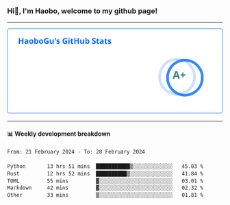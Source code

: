 <!--<h2 align="center"> Hi👋, I'm Haobo, welcome to my github page! </h2>-->
### Hi👋, I'm Haobo, welcome to my github page!
-------

<img href="https://github.com/HaoboGu" src="assets/stats.svg" alt="github stats" /> 

-------

#### 📊 **Weekly development breakdown**
<!--START_SECTION:waka-->

```txt
From: 21 February 2024 - To: 28 February 2024

Python       13 hrs 51 mins  ███████████▒░░░░░░░░░░░░░   45.03 %
Rust         12 hrs 52 mins  ██████████▒░░░░░░░░░░░░░░   41.84 %
TOML         55 mins         ▓░░░░░░░░░░░░░░░░░░░░░░░░   03.01 %
Markdown     42 mins         ▓░░░░░░░░░░░░░░░░░░░░░░░░   02.32 %
Other        33 mins         ▒░░░░░░░░░░░░░░░░░░░░░░░░   01.81 %
```

<!--END_SECTION:waka-->
<!--
backup url: https://github-readme-status-dusky-ten.vercel.app/api?username=HaoboGu&count_private=true&show_icons=true&theme=transparent&border_color=2f80ed
-->
<!--
**HaoboGu/HaoboGu** is a ✨ _special_ ✨ repository because its `README.md` (this file) appears on your GitHub profile.

Here are some ideas to get you started:

- 🔭 I’m currently working on AI-assisted programming tools
- 🌱 I’m currently learning ...
- 👯 I’m looking to collaborate on ...
- 🤔 I’m looking for help with ...
- 💬 Ask me about ...
- 📫 How to reach me: ...
- 😄 Pronouns: ...
- ⚡ Fun fact: ...
-->
